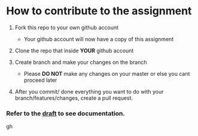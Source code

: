 # How to contribute to the assignment

1. Fork this repo to your own github account
    - Your github account will now have a copy of this assignment

2. Clone the repo that inside **YOUR** github account

3. Create branch and make your changes on the branch
    - Please **DO NOT** make any changes on your master or else you cant proceed later

4. After you commit/ done everything you want to do with your branch/features/changes, create a pull request.


### Refer to the [draft](/draft.md) to see documentation. 
gh
